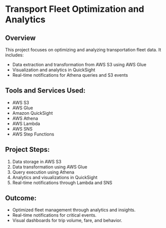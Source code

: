 # Transport Fleet Optimization and Analytics

## Overview
This project focuses on optimizing and analyzing transportation fleet data. It includes:
- Data extraction and transformation from AWS S3 using AWS Glue
- Visualization and analytics in QuickSight
- Real-time notifications for Athena queries and S3 events

## Tools and Services Used:
- AWS S3
- AWS Glue
- Amazon QuickSight
- AWS Athena
- AWS Lambda
- AWS SNS
- AWS Step Functions

## Project Steps:
1. Data storage in AWS S3
2. Data transformation using AWS Glue
3. Query execution using Athena
4. Analytics and visualizations in QuickSight
5. Real-time notifications through Lambda and SNS

## Outcome:
- Optimized fleet management through analytics and insights.
- Real-time notifications for critical events.
- Visual dashboards for trip volume, fare, and behavior.

